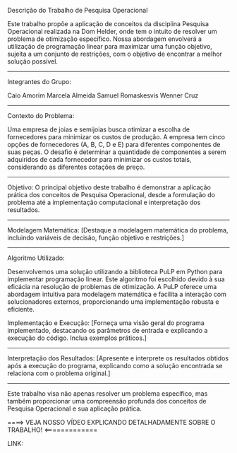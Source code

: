 Descrição do Trabalho de Pesquisa Operacional

Este trabalho propõe a aplicação de conceitos da disciplina Pesquisa Operacional realizada na Dom Helder, onde tem o intuito de resolver um problema de otimização específico. Nossa abordagem envolverá a utilização de programação linear para maximizar  uma função objetivo, sujeita a um conjunto de restrições, com o objetivo de encontrar a melhor solução possível.


---------------------------------------------------------------------------------------------------------------------------------------------------------------------
Integrantes do Grupo:

Caio Amorim
Marcela Almeida
Samuel Romaskesvis
Wenner Cruz

---------------------------------------------------------------------------------------------------------------------------------------------------------------------
Contexto do Problema:

Uma empresa de joias e semijoias busca otimizar a escolha de fornecedores para minimizar os custos de produção. A empresa tem cinco opções de fornecedores (A, B, C, D e E) para diferentes componentes de suas peças. O desafio é determinar a quantidade de componentes a serem adquiridos de cada fornecedor para minimizar os custos totais, considerando as diferentes cotações de preço.


---------------------------------------------------------------------------------------------------------------------------------------------------------------------

Objetivo:
O principal objetivo deste trabalho é demonstrar a aplicação prática dos conceitos de Pesquisa Operacional, desde a formulação do problema até a implementação computacional e interpretação dos resultados.

---------------------------------------------------------------------------------------------------------------------------------------------------------------------

Modelagem Matemática:
[Destaque a modelagem matemática do problema, incluindo variáveis de decisão, função objetivo e restrições.]

---------------------------------------------------------------------------------------------------------------------------------------------------------------------

Algoritmo Utilizado:

Desenvolvemos uma solução utilizando a biblioteca PuLP em Python para implementar programação linear. Este algoritmo foi escolhido devido à sua eficácia na resolução de problemas de otimização. A PuLP oferece uma abordagem intuitiva para modelagem matemática e facilita a interação com solucionadores externos, proporcionando uma implementação robusta e eficiente.

Implementação e Execução:
[Forneça uma visão geral do programa implementado, destacando os parâmetros de entrada e explicando a execução do código. Inclua exemplos práticos.]


---------------------------------------------------------------------------------------------------------------------------------------------------------------------

Interpretação dos Resultados:
[Apresente e interprete os resultados obtidos após a execução do programa, explicando como a solução encontrada se relaciona com o problema original.]


---------------------------------------------------------------------------------------------------------------------------------------------------------------------


Este trabalho visa não apenas resolver um problema específico, mas também proporcionar uma compreensão profunda dos conceitos de Pesquisa Operacional e sua aplicação prática.


====> VEJA NOSSO VÍDEO EXPLICANDO DETALHADAMENTE SOBRE O TRABALHO! <=============

LINK: 


